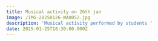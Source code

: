 ```yaml
---
title: Musical activity on 26th jan
image: /IMG-20250126-WA0052.jpg
description: 'Musical activity performed by students '
date: 2025-01-25T18:30:00.000Z
---
```


